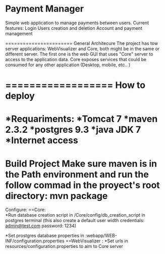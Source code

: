 Payment Manager 
======================== 
Simple web application to manage payments between users. 
Current features: 
Login 
Users creation and deletion 
Account and payment management  
 
======================= 
General Architecure 
The project has tow server applications: WebVisualizer and Core, both might be in the same or different server. The first one is the web GUI that uses "Core" server to access to the application data. Core exposes services that could be consumed for any other application (Desktop, mobile, etc.. )  
 
================== 
How to deploy 
================== 
*Requariments: 
*Tomcat 7 
*maven 2.3.2 
*postgres 9.3 
*java JDK 7 
*Internet access 
============= 
Build Project 
Make sure maven is in the Path environment and run the follow commad in the proyect's root directory: 
mvn package   
=========== 
Configure: 
==Core:  
*Run database creation script in /Core/config/db_creation_script in postgres terminal (this also create a default user width credentials: admin@test.com password: 1234) 

*Set prostgres database properties in :webapp/WEB-INF/configuration.properties 
==WebVisualizer : 
*Set urls in resources/configuration.properties to aim to Core server
